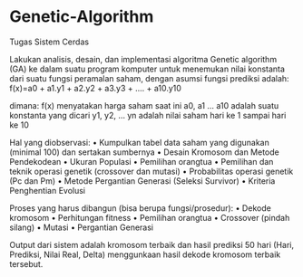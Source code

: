# Genetic-Algorithm
Tugas Sistem Cerdas

Lakukan analisis, desain, dan implementasi algoritma Genetic algorithm (GA) ke dalam suatu 
program komputer untuk menemukan nilai konstanta dari suatu fungsi peramalan saham, 
dengan asumsi fungsi prediksi adalah:
  f(x)=a0 + a1.y1 + a2.y2 + a3.y3 + .... + a10.y10

dimana:
  f(x) menyatakan harga saham saat ini
  a0, a1 … a10 adalah suatu konstanta yang dicari
  y1, y2, … yn adalah nilai saham hari ke 1 sampai hari ke 10
  
Hal yang diobservasi: 
  • Kumpulkan tabel data saham yang digunakan (minimal 100) dan sertakan sumbernya
  • Desain Kromosom dan Metode Pendekodean 
  • Ukuran Populasi 
  • Pemilihan orangtua 
  • Pemilihan dan teknik operasi genetik (crossover dan mutasi) 
  • Probabilitas operasi genetik (Pc dan Pm) 
  • Metode Pergantian Generasi (Seleksi Survivor) 
  • Kriteria Penghentian Evolusi 
  
Proses yang harus dibangun (bisa berupa fungsi/prosedur): 
  • Dekode kromosom 
  • Perhitungan fitness 
  • Pemilihan orangtua 
  • Crossover (pindah silang) 
  • Mutasi 
  • Pergantian Generasi 
  
Output dari sistem adalah kromosom terbaik dan hasil prediksi 50 hari (Hari, Prediksi, Nilai Real, Delta) menggunkaan hasil dekode kromosom terbaik tersebut. 
